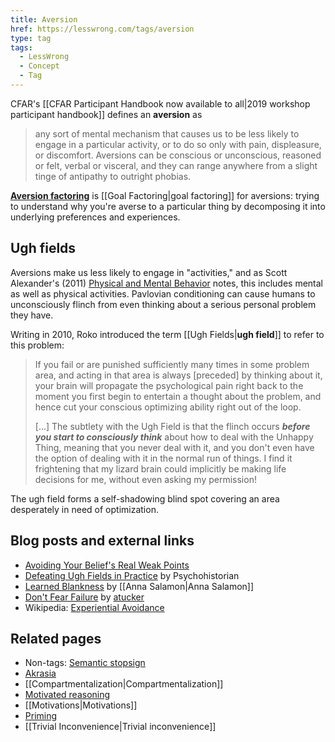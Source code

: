 ```yaml
---
title: Aversion
href: https://lesswrong.com/tags/aversion
type: tag
tags:
  - LessWrong
  - Concept
  - Tag
---
```


CFAR's [[CFAR Participant Handbook now available to all|2019 workshop participant handbook]] defines an **aversion** as

> any sort of mental mechanism that causes us to be less likely to engage in a particular activity, or to do so only with pain, displeasure, or discomfort. Aversions can be conscious or unconscious, reasoned or felt, verbal or visceral, and they can range anywhere from a slight tinge of antipathy to outright phobias.

[**Aversion factoring**](https://acritch.com/aversions/) is [[Goal Factoring|goal factoring]] for aversions: trying to understand why you're averse to a particular thing by decomposing it into underlying preferences and experiences.

Ugh fields
----------

Aversions make us less likely to engage in "activities," and as Scott Alexander's (2011) [Physical and Mental Behavior](https://www.lesswrong.com/posts/5dhWhjfxn4tPfFQdi/physical-and-mental-behavior) notes, this includes mental as well as physical activities. Pavlovian conditioning can cause humans to unconsciously flinch from even thinking about a serious personal problem they have.

Writing in 2010, Roko introduced the term [[Ugh Fields|**ugh field**]] to refer to this problem: 

> If you fail or are punished sufficiently many times in some problem area, and acting in that area is always \[preceded\] by thinking about it, your brain will propagate the psychological pain right back to the moment you first begin to entertain a thought about the problem, and hence cut your conscious optimizing ability right out of the loop.
> 
> \[...\] The subtlety with the Ugh Field is that the flinch occurs ***before you start to consciously think*** about how to deal with the Unhappy Thing, meaning that you never deal with it, and you don't even have the option of dealing with it in the normal run of things. I find it frightening that my lizard brain could implicitly be making life decisions for me, without even asking my permission!

The ugh field forms a self-shadowing blind spot covering an area desperately in need of optimization.

Blog posts and external links
-----------------------------

*   [Avoiding Your Belief's Real Weak Points](https://www.lesswrong.com/lw/jy/avoiding_your_beliefs_real_weak_points/)
*   [Defeating Ugh Fields in Practice](https://www.lesswrong.com/lw/2cv/defeating_ugh_fields_in_practice/) by Psychohistorian
*   [Learned Blankness](https://www.lesswrong.com/lw/5a9/learned_blankness/) by [[Anna Salamon|Anna Salamon]]
*   [Don't Fear Failure](https://www.lesswrong.com/lw/4up/dont_fear_failure/) by [atucker](http://shugyoshayear.com/)
*   Wikipedia: [Experiential Avoidance](https://en.wikipedia.org/wiki/Experiential_avoidance)

Related pages
-------------

*   Non-tags: [Semantic stopsign](https://wiki.lesswrong.com/wiki/Curiosity_stopper)
*   [Akrasia](https://www.lesswrong.com/tag/akrasia)
*   [[Compartmentalization|Compartmentalization]]
*   [Motivated reasoning](https://www.lesswrong.com/tag/motivated-reasoning)
*   [[Motivations|Motivations]]
*   [Priming](https://www.lesswrong.com/tag/priming)
*   [[Trivial Inconvenience|Trivial inconvenience]]